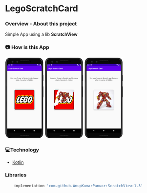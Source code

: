 # LegoScratchCard

### **Overview - About this project**
Simple App using a lib **ScratchView**


### 📷 How is this App
<img src="screenshot_01.png" width="25%"></img>
<img src="screenshot_02.png" width="25%"></img>
<img src="screenshot_03.png" width="25%"></img>


### 💻Technology
- [Kotlin](https://kotlinlang.org/)

### Libraries
```bash
    implementation 'com.github.AnupKumarPanwar:ScratchView:1.3'
 ```
